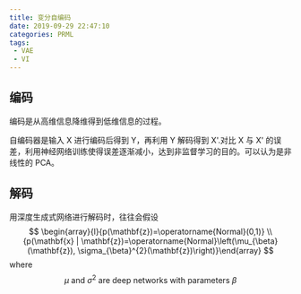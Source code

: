 ```yaml
---
title: 变分自编码
date: 2019-09-29 22:47:10
categories: PRML
tags:
 - VAE
 - VI
---
```


## 编码

编码是从高维信息降维得到低维信息的过程。

自编码器是输入 X 进行编码后得到 Y，再利用 Y 解码得到 X'.对比 X 与 X' 的误差，利用神经网络训练使得误差逐渐减小，达到非监督学习的目的。可以认为是非线性的 PCA。

## 解码

用深度生成式网络进行解码时，往往会假设
$$
\begin{array}{l}{p(\mathbf{z})=\operatorname{Normal}(0,1)} \\ {p(\mathbf{x} | \mathbf{z})=\operatorname{Normal}\left(\mu_{\beta}(\mathbf{z}), \sigma_{\beta}^{2}(\mathbf{z})\right)}\end{array}
$$
where
$$
\mu \text { and } \sigma^{2} \text { are deep networks with parameters } \beta
$$

